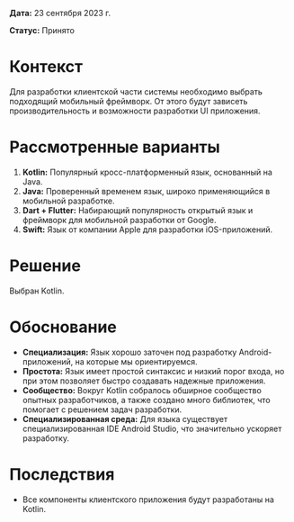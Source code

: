 **Дата:** 23 сентября 2023 г.

**Статус:** Принято

# Контекст

Для разработки клиентской части системы необходимо выбрать подходящий мобильный фреймворк. От этого будут зависеть производительность и возможности разработки UI приложения.

# Рассмотренные варианты

1. **Kotlin:** Популярный кросс-платформенный язык, основанный на Java.
2. **Java:** Проверенный временем язык, широко применяющийся в мобильной разработке.
3. **Dart + Flutter:** Набирающий популярность открытый язык и фреймворк для мобильной разработки от Google.
4. **Swift:** Язык от компании Apple для разработки iOS-приложений.

# Решение

Выбран Kotlin.

# Обоснование

- **Специализация:** Язык хорошо заточен под разработку Android-приложений, на которые мы ориентируемся.
- **Простота:** Язык имеет простой синтаксис и низкий порог входа, но при этом позволяет быстро создавать надежные приложения.
- **Сообщество:** Вокруг Kotlin собралось обширное сообщество опытных разработчиков, а также создано много библиотек, что помогает с решением задач разработки.
- **Специализированная среда:** Для языка существует специализированная IDE Android Studio, что значительно ускоряет разработку.

# Последствия

- Все компоненты клиентского приложения будут разработаны на Kotlin.
